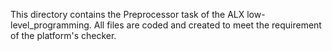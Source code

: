 This directory contains the Preprocessor task of the ALX low-level_programming. All files are coded and created to meet the requirement of the platform's checker.
